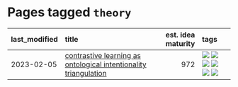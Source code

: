 # Pages tagged `theory`

|last_modified|title|est. idea maturity|tags
|:---|:---|---:|:---|
|2023-02-05|[contrastive learning as ontological intentionality triangulation](../contrastive_learning_as_ontological_intentionality_triangulation.md)|972|[![](https://img.shields.io/badge/tag-meta-dce8fa)](../tags/meta.md) [![](https://img.shields.io/badge/tag-philosophy-35d2ce)](../tags/philosophy.md) [![](https://img.shields.io/badge/tag-semiotics-7fafe1)](../tags/semiotics.md) [![](https://img.shields.io/badge/tag-synesthesia-7385b0)](../tags/synesthesia.md) [![](https://img.shields.io/badge/tag-theory-539c8)](../tags/theory.md) [![](https://img.shields.io/badge/tag-wip-abf295)](../tags/wip.md)|